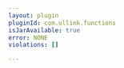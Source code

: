 ```yaml
---
layout: plugin
pluginId: com.ullink.functions
isJarAvailable: true
error: NONE
violations: []

---
```

